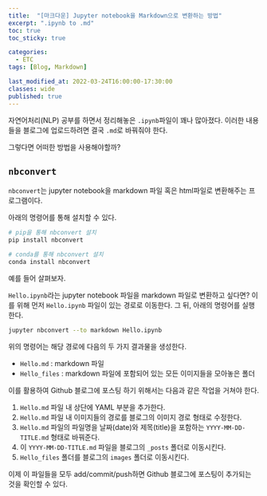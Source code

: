 ```yaml
---
title:  "[마크다운] Jupyter notebook을 Markdown으로 변환하는 방법"
excerpt: ".ipynb to .md"
toc: true
toc_sticky: true

categories:
  - ETC
tags: [Blog, Markdown]

last_modified_at: 2022-03-24T16:00:00-17:30:00
classes: wide
published: true
---
```


자연어처리(NLP) 공부를 하면서 정리해놓은 `.ipynb`파일이 꽤나 많아졌다. 이러한 내용들을 블로그에 업로드하려면 결국 `.md`로 바꿔줘야 한다.

그렇다면 어떠한 방법을 사용해야할까?

## `nbconvert`

`nbconvert`는 jupyter notebook을 markdown 파일 혹은 html파일로 변환해주는 프로그램이다.

아래의 명령어를 통해 설치할 수 있다.

```bash
# pip을 통해 nbconvert 설치
pip install nbconvert
```

```bash
# conda를 통해 nbconvert 설치
conda install nbconvert
```

예를 들어 살펴보자.

`Hello.ipynb`라는 jupyter notebook 파일을 markdown 파일로 변환하고 싶다면?
이를 위해 먼저 `Hello.ipynb` 파일이 있는 경로로 이동한다. 그 뒤, 아래의 명령어를 실행한다.

```bash
jupyter nbconvert --to markdown Hello.ipynb
```

위의 명령어는 해당 경로에 다음의 두 가지 결과물을 생성한다.

- `Hello.md` : markdown 파일
- `Hello_files` : markdown 파일에 포함되어 있는 모든 이미지들을 모아놓은 폴더

이를 활용하여 Github 블로그에 포스팅 하기 위해서는 다음과 같은 작업을 거쳐야 한다.

1. `Hello.md` 파일 내 상단에 YAML 부분을 추가한다.
2. `Hello.md` 파일 내 이미지들의 경로를 블로그의 이미지 경로 형태로 수정한다.
3. `Hello.md` 파일의 파일명을 날짜(date)와 제목(title)을 포함하는 `YYYY-MM-DD-TITLE.md` 형태로 바꿔준다.
4. 이 `YYYY-MM-DD-TITLE.md` 파일을 블로그의 `_posts` 폴더로 이동시킨다.
5. `Hello_files` 폴더를 블로그의 `images` 폴더로 이동시킨다.

이제 이 파일들을 모두 add/commit/push하면 Github 블로그에 포스팅이 추가되는 것을 확인할 수 있다.
